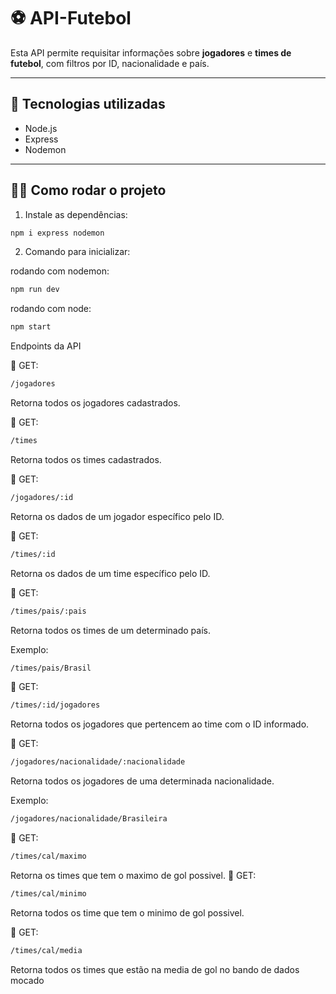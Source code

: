 # ⚽ API-Futebol

Esta API permite requisitar informações sobre **jogadores** e **times de futebol**, com filtros por ID, nacionalidade e país.

---

## 🚀 Tecnologias utilizadas
- Node.js
- Express
- Nodemon

---

## 🧑‍💻 Como rodar o projeto

1. Instale as dependências:
```bash
npm i express nodemon
```
2. Comando para inicializar:

rodando com nodemon:
  ```bash
npm run dev 
```
rodando com node:
```bash
npm start
```
 Endpoints da API
 
 🔹 GET:
```bash
/jogadores
```
Retorna todos os jogadores cadastrados.

🔹 GET:
```bash
/times
```
Retorna todos os times cadastrados.

🔹 GET:
```bash
/jogadores/:id
```
Retorna os dados de um jogador específico pelo ID.

🔹 GET:
```bash
/times/:id
```
Retorna os dados de um time específico pelo ID.

🔹 GET:
```bash
/times/pais/:pais
```
Retorna todos os times de um determinado país.

Exemplo: 
```bash
/times/pais/Brasil
```
🔹 GET:
```bash
/times/:id/jogadores
```
Retorna todos os jogadores que pertencem ao time com o ID informado.

🔹 GET:
```bash
/jogadores/nacionalidade/:nacionalidade
```
Retorna todos os jogadores de uma determinada nacionalidade.

Exemplo:
```bash
/jogadores/nacionalidade/Brasileira
```
🔹 GET:
```bash
/times/cal/maximo
```
Retorna os times que tem o maximo de gol possivel.
🔹 GET:
```bash
/times/cal/minimo
```
Retorna todos os time que tem o minimo de gol possivel.

🔹 GET:
```bash
/times/cal/media
```
Retorna todos os times que estão na media de gol no bando de dados mocado  
